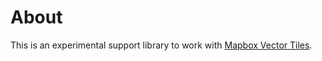 # About
This is an experimental support library to work with
[Mapbox Vector Tiles](https://github.com/mapbox/vector-tile-spec).
